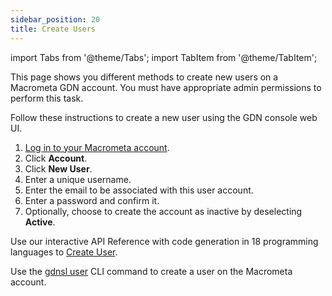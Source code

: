 ```yaml
---
sidebar_position: 20
title: Create Users
---
```


import Tabs from '@theme/Tabs';
import TabItem from '@theme/TabItem';

This page shows you different methods to create new users on a Macrometa GDN account. You must have appropriate admin permissions to perform this task.

<Tabs groupId="operating-systems">
<TabItem value="console" label="Web Console">

Follow these instructions to create a new user using the GDN console web UI.

1. [Log in to your Macrometa account](https://auth-play.macrometa.io/).
1. Click **Account**.
1. Click **New User**.
1. Enter a unique username.
1. Enter the email to be associated with this user account.
1. Enter a password and confirm it.
1. Optionally, choose to create the account as inactive by deselecting **Active**.

</TabItem>
<TabItem value="api" label="REST API">

Use our interactive API Reference with code generation in 18 programming languages to 
[Create User](https://www.macrometa.com/docs/api#/operations/CreateUser).

</TabItem>
<TabItem value="cli" label="CLI">

Use the [gdnsl user](../../cli/users-cli.md) CLI command to create a user on the Macrometa account.

</TabItem>
</Tabs>
